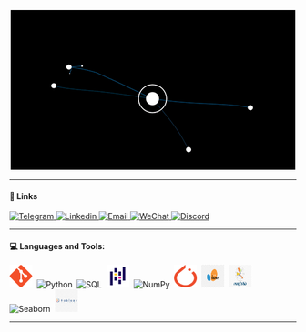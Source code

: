 
<p align="center">
  <img src="https://github.com/dkalenov/dkalenov/raw/main/assets/github.gif" alt="Hi👋 I'm Dmitrii, a data scientist">
</p>

---
#### :link: Links
<div id="badges">
    <a href="https://t.me/KDR_98" target="_blank">
      <img src="https://cdn-icons-png.flaticon.com/512/2111/2111646.png" width="40" height="40" alt="Telegram" />
    </a>
    <a href="https://www.linkedin.com/in/dmitrii-kalenov" target="_blank">
      <img src="https://cdn-icons-png.flaticon.com/512/2504/2504799.png" width="40" height="40" alt="Linkedin" />
    </a>
    <a href="mailto:drkalenov@gmail.com" target="_blank">
      <img src="https://cdn-icons-png.flaticon.com/128/5968/5968534.png" width="40" height="40" alt="Email"/>
    </a>
    <a href="https://weixin.qq.com/" target="_blank">
      <img src="https://cdn-icons-png.flaticon.com/128/3670/3670101.png" width="40" height="40" alt="WeChat"/>
    </a>
    <a href="https://discord.com/" target="_blank">
      <img src="https://cdn-icons-png.flaticon.com/128/3670/3670157.png" width="40" height="40" alt="Discord"/>
    </a>
</div>

---

#### 💻 Languages and Tools:

<div>
  <img src="https://github.com/devicons/devicon/blob/master/icons/git/git-original.svg" title="Git" alt="git" width="40" height="40"/>&nbsp
  <img src="https://cdn-icons-png.flaticon.com/128/5968/5968350.png" title="Python" alt="Python" width="40" height="40"/>&nbsp
  <img src="https://cdn-icons-png.flaticon.com/128/5815/5815809.png" title="SQL" alt="SQL" width="40" height="40"/>&nbsp
  <img src="https://github.com/dkalenov/dkalenov/raw/main/assets/Pandas_logo.png" title="Pandas" alt="Pandas" width="40" height="40"/>&nbsp
  <img src="https://github.com/dkalenov/dkalenov/raw/main/assets/" title="NumPy" alt="NumPy" width="40" height="40"/>&nbsp
  <img src="https://github.com/dkalenov/dkalenov/raw/main/assets/PyTorch_logo.png" title="PyTorch" alt="PyTorch" width="40" height="40"/>&nbsp
  <img src="https://github.com/dkalenov/dkalenov/raw/main/assets/Scikit-learn_logo.png" title="Scikit-learn" alt="Scikit-learn" width="40" height="40"/>&nbsp
  <img src="https://github.com/dkalenov/dkalenov/raw/main/assets/matplotlib_logo.png" title="Matplotlib" alt="Matplotlib" width="40" height="40"/>&nbsp
  <img src="" title="Seaborn" alt="Seaborn" width="40" height="40"/>&nbsp
  <img src="https://github.com/dkalenov/dkalenov/raw/main/assets/Tableau_logo.png" title="Tableau" alt="Tableau" width="40" height="40"/>&nbsp
</div>

---

<!--
**dkalenov/dkalenov** is a ✨ _special_ ✨ repository because its `README.md` (this file) appears on your GitHub profile.

Here are some ideas to get you started:

- 🔭 I’m currently working on ...
- 🌱 I’m currently learning ...
- 👯 I’m looking to collaborate on ...
- 🤔 I’m looking for help with ...
- 💬 Ask me about ...
- 📫 How to reach me: ...
- 😄 Pronouns: ...
- ⚡ Fun fact: ...
-->
